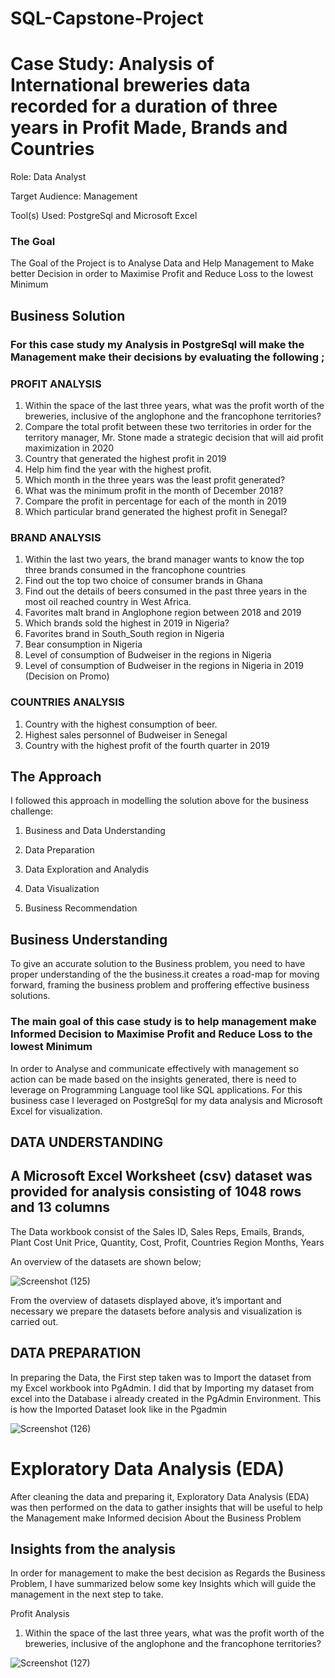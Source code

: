 # SQL-Capstone-Project

# Case Study: Analysis of  International breweries data recorded for a duration of three years in Profit Made, Brands and Countries
Role: Data Analyst

Target Audience: Management

Tool(s) Used: PostgreSql and Microsoft Excel

### The Goal
The Goal of the Project is to Analyse Data and Help Management to Make better Decision in order to Maximise Profit and Reduce Loss to the lowest Minimum

## Business Solution

### For this case study my Analysis in PostgreSql will make the Management make their decisions by evaluating the following ;
### PROFIT ANALYSIS
1. Within the space of the last three years, what was the profit worth of the breweries, inclusive of the anglophone and the francophone territories?
2. Compare the total profit between these two territories in order for the territory manager, Mr. Stone made a strategic decision that will aid profit maximization in 2020
3. Country that generated the highest profit in 2019
4. Help him find the year with the highest profit.
5. Which month in the three years was the least profit generated?
6. What was the minimum profit in the month of December 2018?
7. Compare the profit in percentage for each of the month in 2019
8. Which particular brand generated the highest profit in Senegal?

### BRAND ANALYSIS
1. Within the last two years, the brand manager wants to know the top three brands consumed in the francophone countries
2. Find out the top two choice of consumer brands in Ghana
3. Find out the details of beers consumed in the past three years in the most oil reached country in West Africa.
4. Favorites malt brand in Anglophone region between 2018 and 2019
5. Which brands sold the highest in 2019 in Nigeria?
6. Favorites brand in South_South region in Nigeria
7. Bear consumption in Nigeria
8. Level of consumption of Budweiser in the regions in Nigeria
9. Level of consumption of Budweiser in the regions in Nigeria in 2019 (Decision on Promo)

### COUNTRIES ANALYSIS
1. Country with the highest consumption of beer.
2. Highest sales personnel of Budweiser in Senegal
3. Country with the highest profit of the fourth quarter in 2019

## The Approach
I followed this approach in modelling the solution above for the business challenge:
1. Business and Data  Understanding

2. Data Preparation

3. Data Exploration and Analydis

4. Data Visualization 

5. Business Recommendation

## Business Understanding

To give an accurate solution to the Business problem, you need to have proper understanding of the the business.it creates a road-map for moving forward, framing the business problem and proffering effective business solutions.

### The main goal of this case study is to help management make Informed Decision to Maximise Profit and Reduce Loss to the lowest Minimum

In order to Analyse and  communicate effectively with management so action can be made based on the insights generated, there is need to leverage on Programming Language tool like SQL applications. For this business case I leveraged on PostgreSql for my data analysis and Microsoft Excel for visualization.

## DATA UNDERSTANDING

## A Microsoft Excel Worksheet (csv) dataset was provided for analysis consisting of 1048 rows and 13 columns

The Data workbook consist of the Sales ID,	Sales Reps,	Emails,	Brands,	Plant Cost	Unit Price,	Quantity,	Cost,	Profit,	Countries	Region 	Months,	Years

An overview of the datasets are shown below;

![Screenshot (125)](https://user-images.githubusercontent.com/96060060/182146638-21a688cf-c9a2-4328-adea-661b36e3867a.png)

From the overview of datasets displayed above, it’s important and necessary we prepare the datasets before analysis and visualization is carried out.

## DATA PREPARATION

In preparing the Data, the First step taken was to Import the dataset from my Excel workbook into PgAdmin. I did that by Importing my dataset from excel into the Database i already created in the PgAdmin Environment.
This is how the Imported Dataset look like in the Pgadmin

![Screenshot (126)](https://user-images.githubusercontent.com/96060060/182158116-4ae380a3-db20-436e-a0fc-d6b2200ff8c1.png)

# Exploratory Data Analysis (EDA)

After cleaning the data and preparing it, Exploratory Data Analysis (EDA) was then performed on the data to gather insights that will be useful to help the Management  make Informed decision About the Business Problem

## Insights from the analysis

In order for management to make the best decision as Regards the Business Problem,  I have summarized below some key Insights which will guide the management in the next step to take.

Profit Analysis
1. Within the space of the last three years, what was the profit worth of the breweries, inclusive of the anglophone and the francophone territories?

![Screenshot (127)](https://user-images.githubusercontent.com/96060060/182163123-f4092465-4a42-41a6-b5f6-832e42d02ef4.png)







